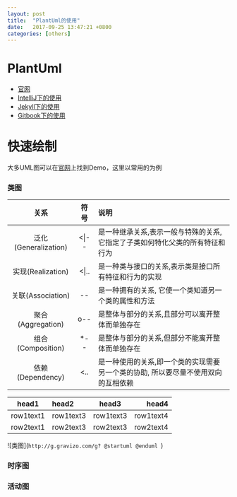 ```yaml
---
layout: post
title:  "PlantUml的使用"
date:   2017-09-25 13:47:21 +0800
categories: [others]
---
```

# PlantUml
- [官网](http://plantuml.com)
- [IntelliJ下的使用](http://blog.csdn.net/imduan/article/details/53857921)
- [Jekyll下的使用](https://github.com/yjpark/jekyll-plantuml)
- [Gitbook下的使用](https://github.com/lyhcode/gitbook-plugin-plantuml)

# 快速绘制
大多UML图可以在[官网](http://plantuml.com)上找到Demo，这里以常用的为例  
### 类图  
| 关系 | 符号 | 说明 |
| :---: | :---: | :--- |
| 泛化(Generalization) | &lt;&#124;-- | 是一种继承关系,表示一般与特殊的关系,它指定了子类如何特化父类的所有特征和行为 |
| 实现(Realization) | &lt;&#124;.. | 是一种类与接口的关系,表示类是接口所有特征和行为的实现 |
| 关联(Association) | -- | 是一种拥有的关系, 它使一个类知道另一个类的属性和方法 |
| 聚合(Aggregation) | o-- | 是整体与部分的关系,且部分可以离开整体而单独存在 |
| 组合(Composition) | *-- | 是整体与部分的关系,但部分不能离开整体而单独存在 |
| 依赖(Dependency) | &lt;.. | 是一种使用的关系,即一个类的实现需要另一个类的协助, 所以要尽量不使用双向的互相依赖 |

|head1|head2|head3|head4|
|---|:---|:---:|---:|
|row1text1|row1text3|row1text3|row1text4|
|row2text1|row2text3|row2text3|row2text4|

![类图](`http://g.gravizo.com/g?
@startuml
@enduml
`)
### 时序图  

### 活动图  


